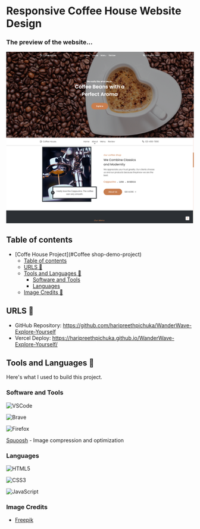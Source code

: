 # Responsive Coffee House Website Design

### The preview of the website...
![preview img](/preview1.png)
![preview img](/preview2.png)

## Table of contents

- [Coffe House Project](#Coffee shop-demo-project)
  - [Table of contents](#table-of-contents)
  - [URLS 🔗](#urls-)
  - [Tools and Languages 🔨](#tools-and-languages-)
    - [Software and Tools](#software-and-tools)
    - [Languages](#languages)
  - [Image Credits 👱](#image-credits-)

## URLS 🔗

- GitHub Repository: https://github.com/haripreethpichuka/WanderWave-Explore-Yourself
- Vercel Deploy: https://haripreethpichuka.github.io/WanderWave-Explore-Yourself/

## Tools and Languages 🔨

Here's what I used to build this project.

### Software and Tools

![VSCode](https://img.shields.io/badge/Visual%20Studio%20Code-007ACC.svg?style=for-the-badge&logo=Visual-Studio-Code&logoColor=white)

![Brave](https://img.shields.io/badge/Brave-FB542B.svg?style=for-the-badge&logo=Brave&logoColor=white)

![Firefox](https://img.shields.io/badge/Firefox%20Browser-FF7139.svg?style=for-the-badge&logo=Firefox-Browser&logoColor=white)

[Squoosh](https://squoosh.app/) - Image compression and optimization


### Languages

![HTML5](https://img.shields.io/badge/html5-%23E34F26.svg?style=for-the-badge&logo=html5&logoColor=white)

![CSS3](https://img.shields.io/badge/css3-%231572B6.svg?style=for-the-badge&logo=css3&logoColor=white)

![JavaScript](https://img.shields.io/badge/javascript-%23323330.svg?style=for-the-badge&logo=javascript&logoColor=%23F7DF1E)

### Image Credits
- [Freepik](https://www.freepik.com/)
